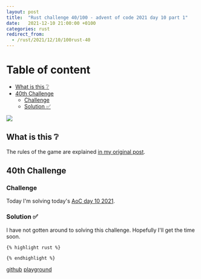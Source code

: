 ```yaml
---
layout: post
title:  "Rust challenge 40/100 - advent of code 2021 day 10 part 1"
date:   2021-12-10 21:00:00 +0100
categories: rust
redirect_from:
  - /rust/2021/12/10/100rust-40
---
```



#  Table of content
<!-- MarkdownTOC autolink="true" -->

- [What is this :grey_question:](#what-is-this-grey_question)
- [40th Challenge](#40th-challenge)
	- [Challenge](#challenge)
	- [Solution :white_check_mark:](#solution-white_check_mark)

<!-- /MarkdownTOC -->
![](/assets/img/aoc-squid2.png)
## What is this :grey_question: 

The rules of the game are explained [in my original post](https://maebli.github.io/rust/2021/10/18/100rust.html). 

## 40th Challenge
### Challenge

Today I'm solving today's [AoC day 10 2021](https://adventofcode.com/2021/day/10).

### Solution :white_check_mark:

I have not gotten around to solving this challenge. Hopefully I'll get the time soon. 

	{% highlight rust %}

	{% endhighlight %}

[github](https://github.com/maebli/100rustsnippets/tree/master/aoc-2021-day10)
[playground](https://play.rust-lang.org/?version=stable&edition=2021&gist=5d4473f8e1fca4c42449501d32176066)

